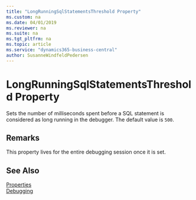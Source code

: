 ```yaml
---
title: "LongRunningSqlStatementsThreshold Property"
ms.custom: na
ms.date: 04/01/2019
ms.reviewer: na
ms.suite: na
ms.tgt_pltfrm: na
ms.topic: article
ms.service: "dynamics365-business-central"
author: SusanneWindfeldPedersen
---
```


# LongRunningSqlStatementsThreshold Property
Sets the number of milliseconds spent before a SQL statement is considered as long running in the debugger. The default value is `500`.

## Remarks  
This property lives for the entire debugging session once it is set.

## See Also  
[Properties](devenv-properties.md)  
[Debugging](../devenv-debugging.md)  

